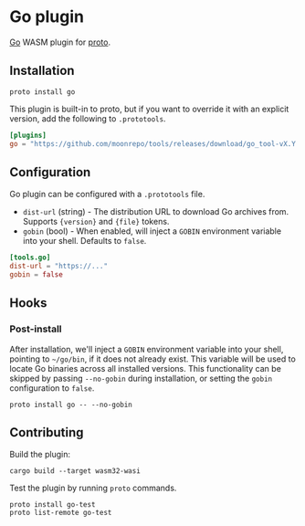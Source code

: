 # Go plugin

[Go](https://go.dev/) WASM plugin for [proto](https://github.com/moonrepo/proto).

## Installation

```shell
proto install go
```

This plugin is built-in to proto, but if you want to override it with an explicit version, add the following to `.prototools`.

```toml
[plugins]
go = "https://github.com/moonrepo/tools/releases/download/go_tool-vX.Y.Z/go_tool.wasm"
```

## Configuration

Go plugin can be configured with a `.prototools` file.

- `dist-url` (string) - The distribution URL to download Go archives from. Supports `{version}` and `{file}` tokens.
- `gobin` (bool) - When enabled, will inject a `GOBIN` environment variable into your shell. Defaults to `false`.

```toml
[tools.go]
dist-url = "https://..."
gobin = false
```

## Hooks

### Post-install

After installation, we'll inject a `GOBIN` environment variable into your shell, pointing to
`~/go/bin`, if it does not already exist. This variable will be used to locate Go binaries across
all installed versions. This functionality can be skipped by passing `--no-gobin` during
installation, or setting the `gobin` configuration to `false`.

```shell
proto install go -- --no-gobin
```

## Contributing

Build the plugin:

```shell
cargo build --target wasm32-wasi
```

Test the plugin by running `proto` commands.

```shell
proto install go-test
proto list-remote go-test
```

